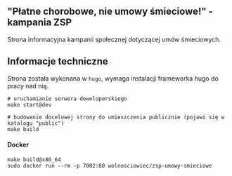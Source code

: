 ## "Płatne chorobowe, nie umowy śmieciowe!" - kampania ZSP

Strona informacyjna kampanii społecznej dotyczącej umów śmieciowych.

## Informacje techniczne

Strona została wykonana w `hugo`, wymaga instalacji frameworka hugo do pracy nad nią.

```
# uruchamianie serwera deweloperskiego
make start@dev

# budowanie docelowej strony do umieszczenia publicznie (pojawi się w katalogu "public")
make build
```

#### Docker

```
make build@x86_64
sudo docker run --rm -p 7002:80 wolnosciowiec/zsp-umowy-smieciowe
```
